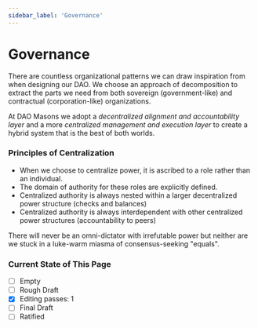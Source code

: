 ```yaml
---
sidebar_label: 'Governance'
---
```


# Governance

There are countless organizational patterns we can draw inspiration from when designing our DAO. We choose an approach of decomposition to extract the parts we need from both sovereign (government-like) and contractual (corporation-like) organizations.

At DAO Masons we adopt a _decentralized alignment and accountability layer_ and a more _centralized management and execution layer_
to create a hybrid system that is the best of both worlds.

### Principles of Centralization

- When we choose to centralize power, it is ascribed to a role rather than an individual.
- The domain of authority for these roles are explicitly defined.
- Centralized authority is always nested within a larger decentralized power structure (checks and balances)
- Centralized authority is always interdependent with other centralized power structures (accountability to peers)

There will never be an omni-dictator with irrefutable power but neither are we stuck in a luke-warm miasma of consensus-seeking "equals".

### Current State of This Page

- [ ] Empty
- [ ] Rough Draft
- [x] Editing passes: 1
- [ ] Final Draft
- [ ] Ratified
